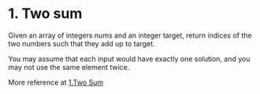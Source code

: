# 1. Two sum

Given an array of integers nums and an integer target, return indices of the two numbers such that they add up to target.

You may assume that each input would have exactly one solution, and you may not use the same element twice.


More reference at [1.Two Sum](https://leetcode.com/problems/two-sum/description/)